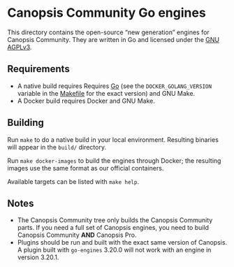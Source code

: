 # Canopsis Community Go engines

This directory contains the open-source “new generation” engines for Canopsis Community. They are written in Go and licensed under the [GNU AGPLv3](COPYING).

## Requirements

* A native build requires Requires [Go](https://golang.org/dl/) (see the `DOCKER_GOLANG_VERSION` variable in the [Makefile](Makefile) for the exact version) and GNU Make.
* A Docker build requires Docker and GNU Make.

## Building

Run `make` to do a native build in your local environment. Resulting binaries will appear in the `build/` directory.

Run `make docker-images` to build the engines through Docker; the resulting images use the same format as our official containers.

Available targets can be listed with `make help`.

## Notes

* The Canopsis Community tree only builds the Canopsis Community parts. If you need a full set of Canopsis engines, you need to build Canopsis Community **AND** Canopsis Pro.
* Plugins should be run and built with the exact same version of Canopsis. A plugin built with `go-engines` 3.20.0 will not work with an engine in version 3.20.1.
